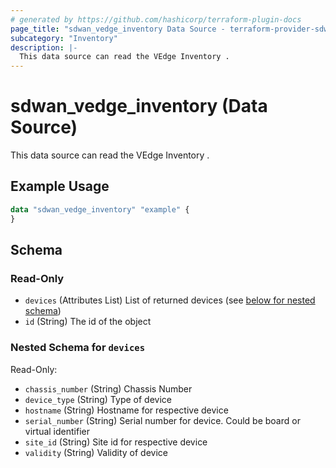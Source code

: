 ```yaml
---
# generated by https://github.com/hashicorp/terraform-plugin-docs
page_title: "sdwan_vedge_inventory Data Source - terraform-provider-sdwan"
subcategory: "Inventory"
description: |-
  This data source can read the VEdge Inventory .
---
```


# sdwan_vedge_inventory (Data Source)

This data source can read the VEdge Inventory .

## Example Usage

```terraform
data "sdwan_vedge_inventory" "example" {
}
```

<!-- schema generated by tfplugindocs -->
## Schema

### Read-Only

- `devices` (Attributes List) List of returned devices (see [below for nested schema](#nestedatt--devices))
- `id` (String) The id of the object

<a id="nestedatt--devices"></a>
### Nested Schema for `devices`

Read-Only:

- `chassis_number` (String) Chassis Number
- `device_type` (String) Type of device
- `hostname` (String) Hostname for respective device
- `serial_number` (String) Serial number for device. Could be board or virtual identifier
- `site_id` (String) Site id for respective device
- `validity` (String) Validity of device
